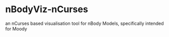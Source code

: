 # nBodyViz-nCurses
an nCurses based visualisation tool for nBody Models, specifically intended for Moody
